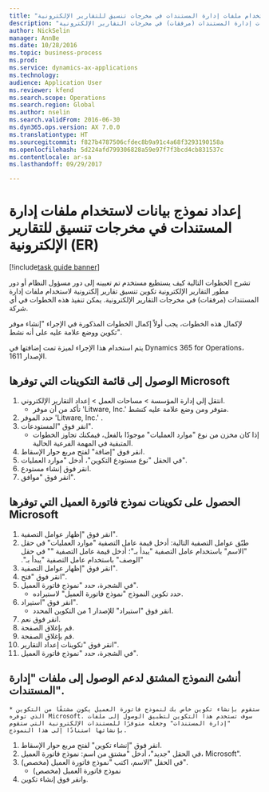 ```yaml
--- 
title: "إعداد نموذج بيانات لاستخدام ملفات إدارة المستندات في مخرجات تنسيق للتقارير الإلكترونية (ER)"
description: "تشرح الخطوات التالية كيف يستطيع مستخدم تم تعيينه إلى دور مسؤول النظام أو دور مطور التقارير الإلكترونية تكوين تنسيق تقارير إلكترونية لاستخدام ملفات إدارة المستندات (مرفقات) في مخرجات التقارير الإلكترونية."
author: NickSelin
manager: AnnBe
ms.date: 10/28/2016
ms.topic: business-process
ms.prod: 
ms.service: dynamics-ax-applications
ms.technology: 
audience: Application User
ms.reviewer: kfend
ms.search.scope: Operations
ms.search.region: Global
ms.author: nselin
ms.search.validFrom: 2016-06-30
ms.dyn365.ops.version: AX 7.0.0
ms.translationtype: HT
ms.sourcegitcommit: f827b4787506cfdec8b9a91c4a68f3293190158a
ms.openlocfilehash: 5d224afd799306828a59e97f7f3bcd4cb831537c
ms.contentlocale: ar-sa
ms.lasthandoff: 09/29/2017

---
```

# <a name="prepare-data-model-to-use-document-management-files-in-format-outputs-for-electronic-reporting-er"></a>إعداد نموذج بيانات لاستخدام ملفات إدارة المستندات في مخرجات تنسيق للتقارير الإلكترونية (ER)

[!include[task guide banner](../../includes/task-guide-banner.md)]

تشرح الخطوات التالية كيف يستطيع مستخدم تم تعيينه إلى دور مسؤول النظام أو دور مطور التقارير الإلكترونية تكوين تنسيق تقارير إلكترونية لاستخدام ملفات إدارة المستندات (مرفقات) في مخرجات التقارير الإلكترونية. يمكن تنفيذ هذه الخطوات في أي شركة.

لإكمال هذه الخطوات، يجب أولاً إكمال الخطوات المذكورة في الإجراء "إنشاء موفر تكوين ووضع علامة عليه على أنه نشط".

يتم استخدام هذا الإجراء لميزة تمت إضافتها في Dynamics 365 for Operations، الإصدار 1611.


## <a name="get-access-to-the-list-of-configurations-provided-by-microsoft"></a>الوصول إلى قائمة التكوينات التي توفرها Microsoft
1. انتقل إلى إدارة المؤسسة > مساحات العمل‬ > إعداد التقارير الإلكتروني‬.
    * تأكد من أن موفر 'Litware, Inc.' متوفر ومن وضع علامة عليه كنشط.  
2. حدد الموفر 'Litware, Inc.' .
3. انقر فوق "المستودعات".
    * إذا كان مخزن من نوع "موارد العمليات" موجودًا بالفعل، فيمكنك تجاوز الخطوات المتبقية في المهمة الفرعية الحالية.  
4. انقر فوق "إضافة" لفتح مربع حوار الإسقاط‬.
5. في الحقل "نوع مستودع التكوين"، أدخل "موارد العمليات".
6. انقر فوق إنشاء مستودع.
7. انقر فوق "موافق".

## <a name="get-the-customer-invoice-model-configurations-provided-by-microsoft"></a>الحصول على تكوينات نموذج فاتورة العميل التي توفرها Microsoft
1. انقر فوق "إظهار عوامل التصفية".
2. طبّق عوامل التصفية التالية: أدخل قيمة عامل التصفية "موارد العمليات" في حقل "الاسم" باستخدام عامل التصفية "يبدأ بـ"‬‏‫؛ أدخل قيمة عامل التصفية "" في حقل "الوصف" باستخدام عامل التصفية "يبدأ بـ".
3. انقر فوق "إظهار عوامل التصفية".
4. انقر فوق "فتح".
5. في الشجرة، حدد "نموذج فاتورة العميل".
    * حدد تكوين النموذج "نموذج فاتورة العميل" لاستيراده.  
6. انقر فوق "استيراد".
    * انقر فوق "استيراد" للإصدار 1 من التكوين المحدد.  
7. انقر فوق نعم.
8. قم بإغلاق الصفحة.
9. قم بإغلاق الصفحة.
10. انقر فوق "تكوينات إعداد التقارير‬".
11. في الشجرة، حدد "نموذج فاتورة العميل".

## <a name="create-the-derived-model-to-support-access-to-the-document-management-files"></a>أنشئ النموذج المشتق لدعم الوصول إلى ملفات "إدارة المستندات".
    * ستقوم بإنشاء تكوين خاص بك لنموذج فاتورة العميل يكون مشتقًا من التكوين الذي توفره Microsoft. سوف تستخدم هذا التكوين لتطبيق الوصول إلى ملفات "إدارة المستندات" وجعله متوفرًا للمستندات الإلكترونية التي ستقوم بإنشائها استنادًا إلى هذا النموذج.  
1. انقر فوق "إنشاء تكوين" لفتح مربع حوار الإسقاط‬.
2. في الحقل "جديد"، أدخل "مشتق من اسم: نموذج فاتورة العميل، Microsoft".
3. في الحقل "الاسم، اكتب "نموذج فاتورة العميل (مخصص)".
    * نموذج فاتورة العميل (مخصص)  
4. وانقر فوق إنشاء تكوين.


